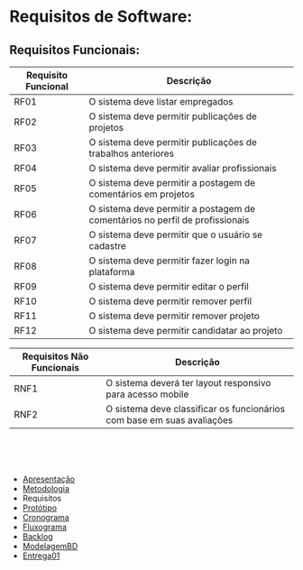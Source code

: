 
# Requisitos de Software:
## Requisitos Funcionais:

|Requisito Funcional|Descrição|
|--|--|
|RF01|O sistema deve listar empregados|
|RF02|O sistema deve permitir publicações de projetos|
|RF03|O sistema deve permitir publicações de trabalhos anteriores|
|RF04|O sistema deve permitir avaliar profissionais|
|RF05|O sistema deve permitir a postagem de comentários em projetos|
|RF06|O sistema deve permitir a postagem de comentários no perfil de profissionais|
|RF07|O sistema deve permitir que o usuário se cadastre|
|RF08|O sistema deve permitir fazer login na plataforma|
|RF09|O sistema deve permitir editar o perfil|
|RF10|O sistema deve permitir remover perfil|
|RF11|O sistema deve permitir remover projeto|
|RF12|O sistema deve permitir candidatar ao projeto|



|Requisitos Não Funcionais| Descrição|
|--|--| 
|RNF1 | O sistema deverá ter layout responsivo para acesso mobile| 
|RNF2|O sistema deve classificar os funcionários com base em suas avaliações| 


<br/>
<br/>
<br/>


- [Apresentação](/Apresentacao.MD)
- [Metodologia](/Metodologia.MD)
- Requisitos
- [Protótipo](/Prototipo.MD)
- [Cronograma](/Cronograma.MD)
- [Fluxograma](/Fluxograma.MD)
- [Backlog](/Backlog.MD)
- [ModelagemBD](/DER-DLD.MD)
- [Entrega01](/Entrega01.MD)

